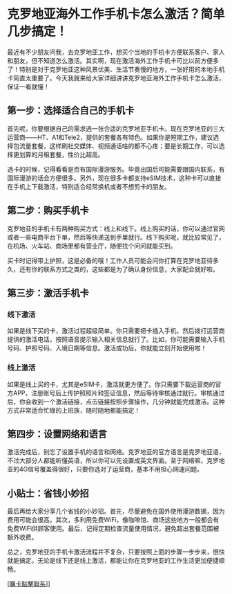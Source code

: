 # 克罗地亚海外工作手机卡怎么激活？简单几步搞定！

最近有不少朋友问我，去克罗地亚工作，想买个当地的手机卡方便联系客户、家人和朋友，但不知道怎么激活。其实啊，现在激活海外工作手机卡可比以前方便多了！特别是对于克罗地亚这种风景优美、生活节奏慢的地方，一张好用的本地手机卡简直太重要了。今天我就来给大家详细讲讲克罗地亚海外工作手机卡怎么激活，保证一看就懂！

## 第一步：选择适合自己的手机卡

首先呢，你要根据自己的需求选一张合适的克罗地亚手机卡。现在克罗地亚的三大运营商——HT、A1和Tele2，提供的套餐各有特色。如果你是短期工作，建议选择包流量套餐，这样刷社交媒体、视频通话啥的都不心疼；要是长期工作，可以选择更划算的月租套餐，性价比超高。

选卡的时候，记得看看是否有国际漫游服务。毕竟出国后可能需要跟国内联系，有国际漫游的话会方便很多。另外，现在很多卡都支持eSIM技术，这种卡可以直接在手机上下载激活，特别适合经常换机或者不想剪卡的朋友。

## 第二步：购买手机卡

克罗地亚的手机卡有两种购买方式：线上和线下。线上购买的话，你可以通过官网或者一些电商平台下单，然后等快递送到手里就行。线下购买呢，就比较常见了，在机场、火车站、商场里都有营业厅，随便找个问问就能买到。

买卡时记得带上护照，这是必备的哦！工作人员可能会问你打算在克罗地亚待多久，还有你的联系方式之类的，这些都是为了确认身份信息，大家配合就好啦。

## 第三步：激活手机卡

### 线下激活

如果是线下买的卡，激活过程超级简单。你只需要把卡插入手机，然后拨打运营商提供的激活电话，按照语音提示输入相关信息就行了。比如，你可能需要输入手机号码、护照号码、入境日期等信息。激活成功后，你就能立刻开始使用啦！

### 线上激活

如果是线上买的卡，尤其是eSIM卡，激活就更方便了。你只需要下载运营商的官方APP，注册账号后上传护照照片和签证信息，然后等待审核通过就行。审核通过后，你会收到一个激活链接，点击链接按照步骤操作，几分钟就能完成激活。这种方式非常适合忙碌的上班族，随时随地都能搞定！

## 第四步：设置网络和语言

激活完成后，别忘了设置手机的语言和网络。克罗地亚的官方语言是克罗地亚语，不过大部分人都能听懂英语，所以你可以先设置成英文界面。至于网络嘛，克罗地亚的4G信号覆盖得很好，只要你选对了运营商，基本不用担心网速问题。

## 小贴士：省钱小妙招

最后再给大家分享几个省钱的小妙招。首先，尽量避免在国外使用漫游数据，因为费用可能会很高。其次，多利用免费WiFi，像咖啡馆、商场这些地方一般都会有免费WiFi供顾客使用。最后，记得定期检查流量使用情况，避免超出套餐范围被额外收费。

总之，克罗地亚的手机卡激活流程并不复杂，只要按照上面的步骤一步步来，很快就能搞定。无论是线下还是线上激活，都能让你在克罗地亚的工作生活更加便捷顺畅。

[[購卡點擊聯系](https://t.me/s/esim1088)]]